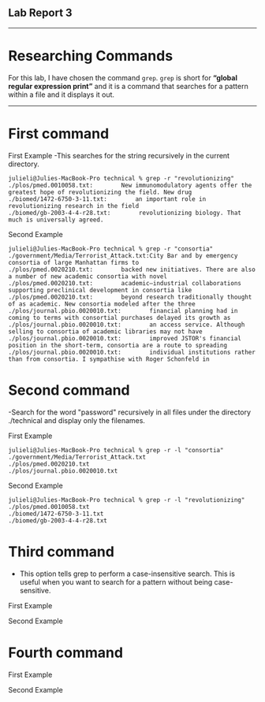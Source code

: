 ## Lab Report 3
---
# Researching Commands
For this lab, I have chosen the command `grep`. `grep` is short for **“global regular expression print”** and it is a command that searches for a pattern within a file and it displays it out. 

---
# First command

First Example
-This searches for the string recursively in the current directory.

```
julieli@Julies-MacBook-Pro technical % grep -r "revolutionizing"
./plos/pmed.0010058.txt:        New immunomodulatory agents offer the greatest hope of revolutionizing the field. New drug
./biomed/1472-6750-3-11.txt:        an important role in revolutionizing research in the field
./biomed/gb-2003-4-4-r28.txt:        revolutionizing biology. That much is universally agreed.
```

Second Example

```
julieli@Julies-MacBook-Pro technical % grep -r "consortia"
./government/Media/Terrorist_Attack.txt:City Bar and by emergency consortia of large Manhattan firms to
./plos/pmed.0020210.txt:        backed new initiatives. There are also a number of new academic consortia with novel
./plos/pmed.0020210.txt:        academic–industrial collaborations supporting preclinical development in consortia like
./plos/pmed.0020210.txt:        beyond research traditionally thought of as academic. New consortia modeled after the three
./plos/journal.pbio.0020010.txt:        financial planning had in coming to terms with consortial purchases delayed its growth as
./plos/journal.pbio.0020010.txt:        an access service. Although selling to consortia of academic libraries may not have
./plos/journal.pbio.0020010.txt:        improved JSTOR's financial position in the short-term, consortia are a route to spreading
./plos/journal.pbio.0020010.txt:        individual institutions rather than from consortia. I sympathise with Roger Schonfeld in
```

# Second command
-Search for the word "password" recursively in all files under the directory ./technical and display only the filenames.

First Example
```
julieli@Julies-MacBook-Pro technical % grep -r -l "consortia"  
./government/Media/Terrorist_Attack.txt
./plos/pmed.0020210.txt
./plos/journal.pbio.0020010.txt
```
Second Example
```
julieli@Julies-MacBook-Pro technical % grep -r -l "revolutionizing"
./plos/pmed.0010058.txt
./biomed/1472-6750-3-11.txt
./biomed/gb-2003-4-4-r28.txt
```

# Third command
- This option tells grep to perform a case-insensitive search. This is useful when you want to search for a pattern without being case-sensitive.

First Example

Second Example

# Fourth command

First Example

Second Example


